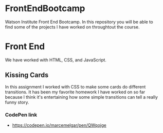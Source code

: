 # FrontEndBootcamp
Watson Institute Front End Bootcamp.
In this repository you will be able to find some of the projects I have worked on throughtout the course.

# Front End
We have worked with HTML, CSS, and JavaScript.

## Kissing Cards
In this assignment I worked with CSS to make some cards do different transitions. It has been my favorite homework I have worked on so far because I think it's entertaining how some simple transitions can tell a really funny story.

### CodePen link
- https://codepen.io/marcemelgar/pen/QWqojge
